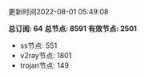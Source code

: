 更新时间2022-08-01 05:49:08

**总订阅: 64**
**总节点: 8591**
**有效节点: 2501**
- ss节点: 551
- v2ray节点: 1801
- trojan节点: 149
